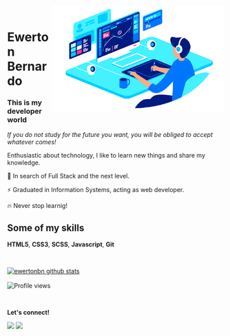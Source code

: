 <img align="right" src="./images/computer-illustration.png" width="400"/>

<br/>

<p align="left">

# Ewerton Bernardo

### This is my developer world

*If you do not study for the future you want, you will be obliged to accept whatever comes!*

Enthusiastic about technology, I like to learn new things and share my knowledge.
<br>

🚀 In search of Full Stack and the next level.

⚡ Graduated in Information Systems, acting as web developer.

🔥 Never stop learnig!


## Some of my skills
<p>
<strong>HTML5</strong>, <strong>CSS3</strong>, <strong>SCSS</strong>, <strong>Javascript</strong>, <strong>Git</strong>
</p>

<br>

[![ewertonbn github stats](https://github-readme-stats.vercel.app/api?username=ewertonbn)](https://github.com/ewertonbn/github-readme-stats)
<br><br>
![Profile views](https://gpvc.arturio.dev/ewertonbn) 

<br/>


  <strong>Let's connect!</strong>
 <p align="left">
  <a href="https://www.linkedin.com/in/ewertonbn" target="_blank" alt="LinkedIn"><img src="https://img.shields.io/badge/-LinkedIn-blue?style=flat-square&logo=Linkedin&logoColor=white&link=https://www.linkedin.com/in/ewertonbn"></a>  
  <a href="mailto:ewertonbn.dev@gmail.com" alt="Email"><img src="https://img.shields.io/badge/-Gmail-c14438?style=flat-square&logo=Gmail&logoColor=white&link=mailto:ewertonbn.dev@gmail.com"></a>  
  </p>
</p>

</p>